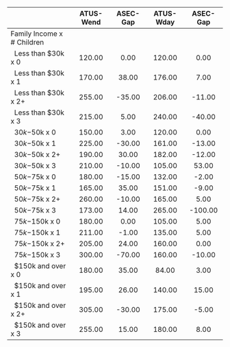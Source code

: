 
|                      |    ATUS-Wend |     ASEC-Gap |    ATUS-Wday |     ASEC-Gap |
| -------------------- | :----------: | :----------: | :----------: | :----------: |
| Family Income x # Children |              |              |              |              |
| &nbsp;&nbsp;Less than $30k x 0 |       120.00 |         0.00 |       120.00 |         0.00 |
| &nbsp;&nbsp;Less than $30k x 1 |       170.00 |        38.00 |       176.00 |         7.00 |
| &nbsp;&nbsp;Less than $30k x 2+ |       255.00 |       -35.00 |       206.00 |       -11.00 |
| &nbsp;&nbsp;Less than $30k x 3 |       215.00 |         5.00 |       240.00 |       -40.00 |
| &nbsp;&nbsp;$30k-$50k x 0 |       150.00 |         3.00 |       120.00 |         0.00 |
| &nbsp;&nbsp;$30k-$50k x 1 |       225.00 |       -30.00 |       161.00 |       -13.00 |
| &nbsp;&nbsp;$30k-$50k x 2+ |       190.00 |        30.00 |       182.00 |       -12.00 |
| &nbsp;&nbsp;$30k-$50k x 3 |       210.00 |       -10.00 |       105.00 |        53.00 |
| &nbsp;&nbsp;$50k-$75k x 0 |       180.00 |       -15.00 |       132.00 |        -2.00 |
| &nbsp;&nbsp;$50k-$75k x 1 |       165.00 |        35.00 |       151.00 |        -9.00 |
| &nbsp;&nbsp;$50k-$75k x 2+ |       260.00 |       -10.00 |       165.00 |         5.00 |
| &nbsp;&nbsp;$50k-$75k x 3 |       173.00 |        14.00 |       265.00 |      -100.00 |
| &nbsp;&nbsp;$75k-$150k x 0 |       180.00 |         0.00 |       105.00 |         5.00 |
| &nbsp;&nbsp;$75k-$150k x 1 |       211.00 |        -1.00 |       135.00 |         5.00 |
| &nbsp;&nbsp;$75k-$150k x 2+ |       205.00 |        24.00 |       160.00 |         0.00 |
| &nbsp;&nbsp;$75k-$150k x 3 |       300.00 |       -70.00 |       160.00 |       -10.00 |
| &nbsp;&nbsp;$150k and over x 0 |       180.00 |        35.00 |        84.00 |         3.00 |
| &nbsp;&nbsp;$150k and over x 1 |       195.00 |        26.00 |       140.00 |        15.00 |
| &nbsp;&nbsp;$150k and over x 2+ |       305.00 |       -30.00 |       175.00 |        -5.00 |
| &nbsp;&nbsp;$150k and over x 3 |       255.00 |        15.00 |       180.00 |         8.00 |

